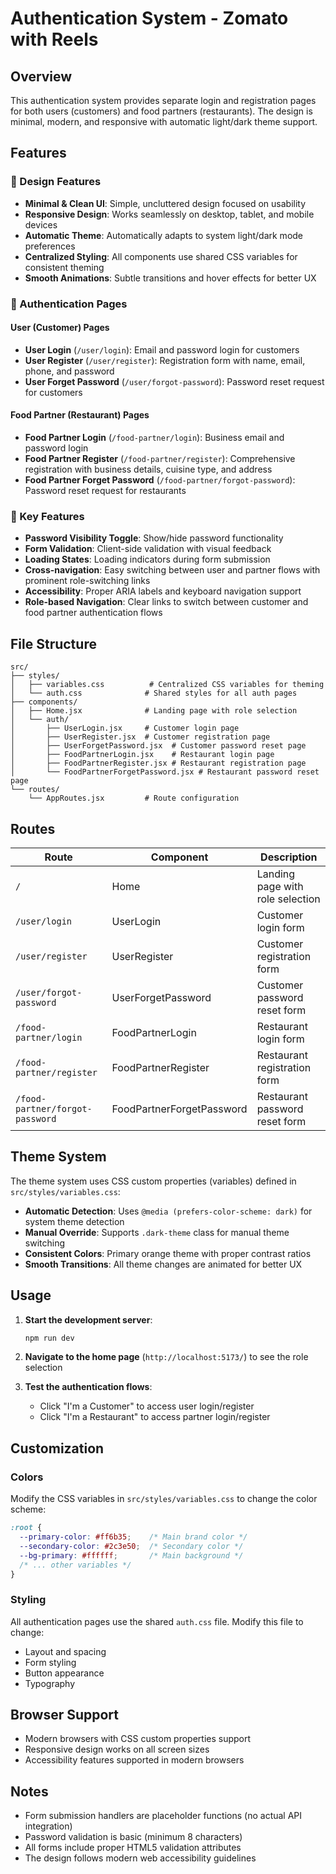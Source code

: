 # Authentication System - Zomato with Reels

## Overview
This authentication system provides separate login and registration pages for both users (customers) and food partners (restaurants). The design is minimal, modern, and responsive with automatic light/dark theme support.

## Features

### 🎨 Design Features
- **Minimal & Clean UI**: Simple, uncluttered design focused on usability
- **Responsive Design**: Works seamlessly on desktop, tablet, and mobile devices
- **Automatic Theme**: Automatically adapts to system light/dark mode preferences
- **Centralized Styling**: All components use shared CSS variables for consistent theming
- **Smooth Animations**: Subtle transitions and hover effects for better UX

### 🔐 Authentication Pages

#### User (Customer) Pages
- **User Login** (`/user/login`): Email and password login for customers
- **User Register** (`/user/register`): Registration form with name, email, phone, and password
- **User Forget Password** (`/user/forgot-password`): Password reset request for customers

#### Food Partner (Restaurant) Pages
- **Food Partner Login** (`/food-partner/login`): Business email and password login
- **Food Partner Register** (`/food-partner/register`): Comprehensive registration with business details, cuisine type, and address
- **Food Partner Forget Password** (`/food-partner/forgot-password`): Password reset request for restaurants

### 🎯 Key Features
- **Password Visibility Toggle**: Show/hide password functionality
- **Form Validation**: Client-side validation with visual feedback
- **Loading States**: Loading indicators during form submission
- **Cross-navigation**: Easy switching between user and partner flows with prominent role-switching links
- **Accessibility**: Proper ARIA labels and keyboard navigation support
- **Role-based Navigation**: Clear links to switch between customer and food partner authentication flows

## File Structure

```
src/
├── styles/
│   ├── variables.css          # Centralized CSS variables for theming
│   └── auth.css              # Shared styles for all auth pages
├── components/
│   ├── Home.jsx              # Landing page with role selection
│   └── auth/
│       ├── UserLogin.jsx     # Customer login page
│       ├── UserRegister.jsx  # Customer registration page
│       ├── UserForgetPassword.jsx  # Customer password reset page
│       ├── FoodPartnerLogin.jsx    # Restaurant login page
│       ├── FoodPartnerRegister.jsx # Restaurant registration page
│       └── FoodPartnerForgetPassword.jsx # Restaurant password reset page
└── routes/
    └── AppRoutes.jsx         # Route configuration
```

## Routes

| Route | Component | Description |
|-------|-----------|-------------|
| `/` | Home | Landing page with role selection |
| `/user/login` | UserLogin | Customer login form |
| `/user/register` | UserRegister | Customer registration form |
| `/user/forgot-password` | UserForgetPassword | Customer password reset form |
| `/food-partner/login` | FoodPartnerLogin | Restaurant login form |
| `/food-partner/register` | FoodPartnerRegister | Restaurant registration form |
| `/food-partner/forgot-password` | FoodPartnerForgetPassword | Restaurant password reset form |

## Theme System

The theme system uses CSS custom properties (variables) defined in `src/styles/variables.css`:

- **Automatic Detection**: Uses `@media (prefers-color-scheme: dark)` for system theme detection
- **Manual Override**: Supports `.dark-theme` class for manual theme switching
- **Consistent Colors**: Primary orange theme with proper contrast ratios
- **Smooth Transitions**: All theme changes are animated for better UX

## Usage

1. **Start the development server**:
   ```bash
   npm run dev
   ```

2. **Navigate to the home page** (`http://localhost:5173/`) to see the role selection

3. **Test the authentication flows**:
   - Click "I'm a Customer" to access user login/register
   - Click "I'm a Restaurant" to access partner login/register

## Customization

### Colors
Modify the CSS variables in `src/styles/variables.css` to change the color scheme:

```css
:root {
  --primary-color: #ff6b35;    /* Main brand color */
  --secondary-color: #2c3e50;  /* Secondary color */
  --bg-primary: #ffffff;       /* Main background */
  /* ... other variables */
}
```

### Styling
All authentication pages use the shared `auth.css` file. Modify this file to change:
- Layout and spacing
- Form styling
- Button appearance
- Typography

## Browser Support

- Modern browsers with CSS custom properties support
- Responsive design works on all screen sizes
- Accessibility features supported in modern browsers

## Notes

- Form submission handlers are placeholder functions (no actual API integration)
- Password validation is basic (minimum 8 characters)
- All forms include proper HTML5 validation attributes
- The design follows modern web accessibility guidelines
